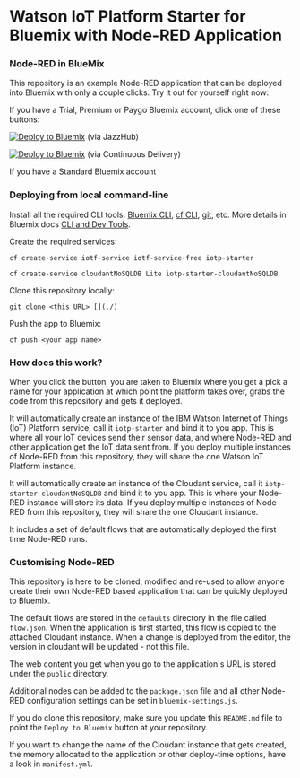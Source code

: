 Watson IoT Platform Starter for Bluemix with Node-RED Application
=================================================================

### Node-RED in BlueMix

This repository is an example Node-RED application that can be deployed into
Bluemix with only a couple clicks. Try it out for yourself right now:


If you have a Trial, Premium or Paygo Bluemix account, click one of these buttons:

[![Deploy to Bluemix](https://bluemix.net/deploy/button.png)](https://bluemix.net/deploy?repository=) (via JazzHub)

[![Deploy to Bluemix](https://bluemix.net/deploy/button.png)](https://console.ng.bluemix.net/devops/setup/deploy?repository=) (via Continuous Delivery)

If you have a Standard Bluemix account

### Deploying from local command-line

Install all the required CLI tools: [Bluemix CLI](http://clis.ng.bluemix.net/), [cf CLI](https://docs.cloudfoundry.org/cf-cli/install-go-cli.html), [git](https://git-scm.com/downloads), etc. More details in Bluemix docs [CLI and Dev Tools](bluemix.net/docs/cli/index.html).

Create the required services:

`cf create-service iotf-service iotf-service-free iotp-starter`

`cf create-service cloudantNoSQLDB Lite iotp-starter-cloudantNoSQLDB`

Clone this repository locally:

`git clone <this URL> [](./)` [](./)

Push the app to Bluemix:

`cf push <your app name>`

### How does this work?

When you click the button, you are taken to Bluemix where you get a pick a name
for your application at which point the platform takes over, grabs the code from
this repository and gets it deployed.

It will automatically create an instance of the IBM Watson Internet of Things (IoT) Platform service, call it
`iotp-starter` and bind it to you app. This is where all your IoT devices send their sensor data, and where Node-RED and other application get the IoT data sent from. If you deploy multiple instances of
Node-RED from this repository, they will share the one Watson IoT Platform instance.

It will automatically create an instance of the Cloudant service, call it
`iotp-starter-cloudantNoSQLDB` and bind it to you app. This is where your
Node-RED instance will store its data. If you deploy multiple instances of
Node-RED from this repository, they will share the one Cloudant instance.

It includes a set of default flows that are automatically deployed the first time
Node-RED runs.


### Customising Node-RED

This repository is here to be cloned, modified and re-used to allow anyone create
their own Node-RED based application that can be quickly deployed to Bluemix.

The default flows are stored in the `defaults` directory in the file called `flow.json`.
When the application is first started, this flow is copied to the attached Cloudant
instance. When a change is deployed from the editor, the version in cloudant will
be updated - not this file.

The web content you get when you go to the application's URL is stored under the
`public` directory.

Additional nodes can be added to the `package.json` file and all other Node-RED
configuration settings can be set in `bluemix-settings.js`.

If you do clone this repository, make sure you update this `README.md` file to point
the `Deploy to Bluemix` button at your repository.

If you want to change the name of the Cloudant instance that gets created, the memory
allocated to the application or other deploy-time options, have a look in `manifest.yml`.
